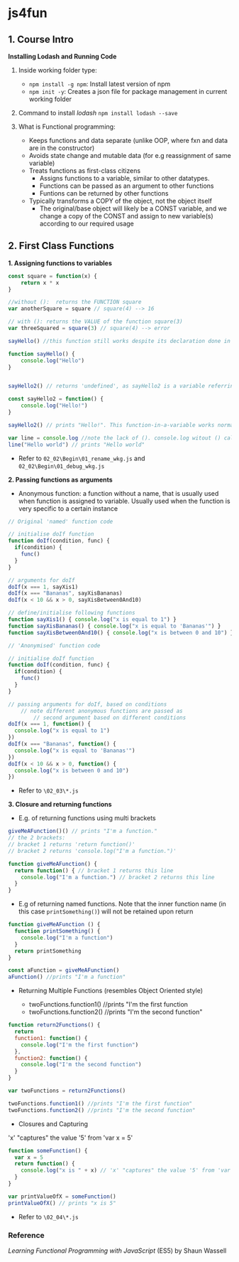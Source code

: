# js4fun

## 1. Course Intro

**Installing Lodash and Running Code**

1. Inside working folder type:
    - `npm install -g npm`: Install latest version of npm
    - `npm init -y`: Creates a json file for package management in current working folder
2. Command to install *lodash* `npm install lodash --save`
3. What is Functional programming:

    - Keeps functions and data separate (unlike OOP, where fxn and data are in the constructor)
    - Avoids state change and mutable data (for e.g reassignment of same variable)
    - Treats functions as first-class citizens
        - Assigns functions to a variable, similar to other datatypes.
        - Functions can be passed as an argument to other functions
        - Funtions can be returned by other functions
    - Typically transforms a COPY of the object, not the object itself
        - The original/base object will likely be a CONST variable, and we change a copy of the CONST and assign to new variable(s) according to our required usage
## 2. First Class Functions

**1. Assigning functions to variables**
```javascript
const square = function(x) {
	return x * x
}

//without ():  returns the FUNCTION square
var anotherSquare = square // square(4) --> 16

// with (): returns the VALUE of the function square(3)
var threeSquared = square(3) // square(4) --> error
```
```javascript
sayHello() //this function still works despite its declaration done in line after, as all functions are 'automatically moved' to the top of the code before execution

function sayHello() {
	console.log("Hello")
}


sayHello2() // returns 'undefined', as sayHello2 is a variable referring to a function.

const sayHello2 = function() {
    console.log("Hello!")
}

sayHello2() // prints "Hello!". This function-in-a-variable works normally since it is called after declaration

```
```javascript
var line = console.log //note the lack of (). console.log witout () calls the console.log function and NOT its value
line("Hello world") // prints "Hello world"
```
- Refer to `02_02\Begin\01_rename_wkg.js` and `02_02\Begin\01_debug_wkg.js`

**2. Passing functions as arguments**

- Anonymous function: a function without a name, that is usually used when function is assigned to variable. Usually used when the function is very specific to a certain instance

```javascript
// Original 'named' function code

// initialise doIf function
function doIf(condition, func) {
  if(condition) {
    func()
  }
}

// arguments for doIf
doIf(x === 1, sayXis1)
doIf(x === "Bananas", sayXisBananas)
doIf(x < 10 && x > 0, sayXisBetween0And10)

// define/initialise following functions
function sayXis1() { console.log("x is equal to 1") }
function sayXisBananas() { console.log("x is equal to 'Bananas'") }
function sayXisBetween0And10() { console.log("x is between 0 and 10") }
```

```javascript
// 'Anonymised' function code

// initialise doIf function
function doIf(condition, func) {
  if(condition) {
    func()
  }
}

// passing arguments for doIf, based on conditions
    // note different anonymous functions are passed as
        // second argument based on different conditions
doIf(x === 1, function() {
  console.log("x is equal to 1")
})
doIf(x === "Bananas", function() {
  console.log("x is equal to 'Bananas'")
})
doIf(x < 10 && x > 0, function() {
  console.log("x is between 0 and 10")
})
```
- Refer to `\02_03\*.js`

**3. Closure and returning functions**

- E.g. of returning functions using multi brackets

```javascript
giveMeAFunction()() // prints "I'm a function."
// the 2 brackets:
// bracket 1 returns 'return function()'
// bracket 2 returns 'console.log("I'm a function.")'

function giveMeAFunction() {
  return function() { // bracket 1 returns this line
    console.log("I'm a function.") // bracket 2 returns this line
  }
}
```

- E.g of returning named functions. Note that the inner function name (in this case
`printSomething()`) will not be retained upon return

```javascript
function giveMeAFunction () {
  function printSomething() {
    console.log("I'm a function")
  }
  return printSomething
}

const aFunction = giveMeAFunction()
aFunction() //prints "I'm a function"
```

- Returning Multiple Functions (resembles Object Oriented style)

  - twoFunctions.function1() //prints "I'm the first function
  - twoFunctions.function2() //prints "I'm the second function"
```javascript
function return2Functions() {
  return
  function1: function() {
    console.log("I'm the first function")
  },
  function2: function() {
    console.log("I'm the second function")
  }
}

var twoFunctions = return2Functions()

twoFunctions.function1() //prints "I'm the first function"
twoFunctions.function2() //prints "I'm the second function"

```

- Closures and Capturing

'x' "captures" the value '5' from 'var x = 5'

```javascript
function someFunction() {
  var x = 5
  return function() {
    console.log("x is " + x) // 'x' "captures" the value '5' from 'var x = 5' above
  }
}

var printValueOfX = someFunction()
printValueOfX() // prints "x is 5"
```

  - Refer to `\02_04\*.js`



### Reference
*Learning Functional Programming with JavaScript* (ES5) by Shaun Wassell
